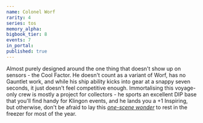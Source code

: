 ```yaml
---
name: Colonel Worf
rarity: 4
series: tos
memory_alpha:
bigbook_tier: 8
events: 7
in_portal:
published: true
---
```


Almost purely designed around the one thing that doesn't show up on sensors - the Cool Factor. He doesn't count as a variant of Worf, has no Gauntlet work, and while his ship ability kicks into gear at a snappy seven seconds, it just doesn't feel competitive enough. Immortalising this voyage-only crew is mostly a project for collectors - he sports an excellent DIP base that you'll find handy for Klingon events, and he lands you a +1 Inspiring, but otherwise, don't be afraid to lay this [_one-scene wonder_](https://www.youtube.com/watch?v=K5StGrDJU5w) to rest in the freezer for most of the year.
